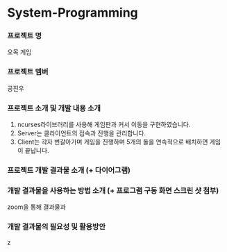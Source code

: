 # System-Programming
### 프로젝트 명
오목 게임
### 프로젝트 멤버
공진우
### 프로젝트 소개 및 개발 내용 소개
1. ncurses라이브러리를 사용해 게임판과 커서 이동을 구현하였습니다.
2. Server는 클라이언트의 접속과 진행을 관리합니다.
3. Client는 각자 번갈아가며 게임을 진행하며 5개의 돌을 연속적으로 배치하면 게임이 끝납니다.
### 프로젝트 개발 결과물 소개 (+ 다이어그램)

### 개발 결과물을 사용하는 방법 소개 (+ 프로그램 구동 화면 스크린 샷 첨부)
zoom을 통해 결과물과 
### 개발 결과물의 필요성 및 활용방안
z
